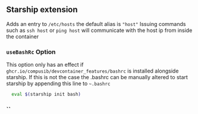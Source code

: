 ## Starship extension

Adds an entry to `/etc/hosts`
the default alias is `"host"`
Issuing commands such as `ssh host` or `ping host` will communicate with the host ip from inside the container


### `useBashRc` Option

This option only has an effect if `ghcr.io/compusib/devcontainer_features/bashrc` is installed alongside starship.
If this is not the case the .bashrc can be manually altered to start starship by appending this line to `~.bashrc`

```bash
  eval $(starship init bash)
```

### ``